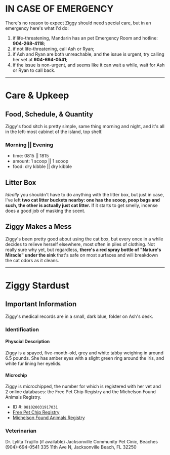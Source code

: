# IN CASE OF EMERGENCY
There's no reason to expect Ziggy should need special care, but in an emergency here's what I'd do:
 
  1. if life-threatening, Mandarin has an pet Emergency Room and hotline: **904-268-4118**;
  2. if not life-threatening, call Ash or Ryan;
  3. if Ash and Ryan are both unreachable, and the issue is urgent, try calling her vet at **904-694-0541**;
  4. if the issue is non-urgent, and seems like it can wait a while, wait for Ash or Ryan to call back.

---

# Care & Upkeep 

## Food, Schedule, & Quantity 
Ziggy's food sitch is pretty simple, same thing morning and night, and it's all in the left-most cabinet of the island, top shelf.

### Morning || Evening 
  - time: 0815 || 1815
  - amount: 1 scoop || 1 scoop
  - food: dry kibble || dry kibble

## Litter Box 
_Ideally_ you shouldn't have to do anything with the litter box, but just in case, I've left **two cat litter buckets nearby: one has the scoop, poop bags and such, the other is actually just cat litter.**  If it starts to get smelly, incense does a good job of masking the scent.

## Ziggy Makes a Mess 
Ziggy's been pretty good about using the cat box, but every once in a while decides to relieve herself elsewhere, most often in piles of clothing.  Not really sure why yet, but regardless, **there's a red spray bottle of "Nature's Miracle" under the sink** that's safe on most surfaces and will breakdown the cat odors as it cleans.

---

# Ziggy Stardust

## Important Information 
Ziggy's medical records are in a small, dark blue, folder on Ash's desk.

### Identification 

#### Physcial Description
Ziggy is a spayed, five-month-old, grey and white tabby weighing in around 6.5 pounds.  She has amber eyes with a slight green ring around the iris, and white fur lining her eyelids. 

#### Microchip
Ziggy is microchipped, the number for which is registered with her vet and 2 online databases: the Free Pet Chip Registry and the Michelson Found Animals Registry.  
  
  - ID #: `981020031917031`
  - [Free Pet Chip Registry](https://www.freepetchipregistry.com/)
  - [Michelson Found Animals Registry](https://www.foundanimals.org/microchip-registry/owners/)

### Veterinarian
Dr. Lylita Trujillo (if available)
Jacksonville Community Pet Cinic, Beaches
(904)-694-0541
335 11th Ave N, Jacksonville Beach, FL 32250
